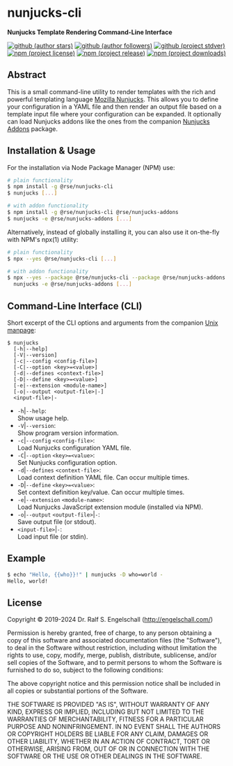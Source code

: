 
nunjucks-cli
============

**Nunjucks Template Rendering Command-Line Interface**

[![github (author stars)](https://img.shields.io/github/stars/rse?logo=github&label=author%20stars&color=%233377aa)](https://github.com/rse)
[![github (author followers)](https://img.shields.io/github/followers/rse?label=author%20followers&logo=github&color=%234477aa)](https://github.com/rse)
[![github (project stdver)](https://img.shields.io/github/package-json/stdver/rse/nunjucks-cli?logo=github&label=project%20stdver&color=%234477aa&cacheSeconds=900)](https://github.com/rse/nunjucks-cli)
<br/>
[![npm (project license)](https://img.shields.io/npm/l/%40rse%2Fnunjucks-cli?logo=npm&label=npm%20license&color=%23cc3333)](https://npmjs.com/@rse/nunjucks-cli)
[![npm (project release)](https://img.shields.io/npm/v/%40rse/nunjucks-cli?logo=npm&label=npm%20release&color=%23cc3333)](https://npmjs.com/@rse/nunjucks-cli)
[![npm (project downloads)](https://img.shields.io/npm/dm/%40rse/nunjucks-cli?logo=npm&label=npm%20downloads&color=%23cc3333)](https://npmjs.com/@rse/nunjucks-cli)

Abstract
--------

This is a small command-line utility to render templates with the rich
and powerful templating language [Mozilla Nunjucks](https://mozilla.github.io/nunjucks/).
This allows you to define your configuration in a YAML file and then render
an output file based on a template input file where your configuration can be expanded.
It optionally can load Nunjucks addons like the ones from the companion
[Nunjucks Addons](https://github.com/rse/nunjucks-addons) package.

Installation & Usage
--------------------

For the installation via Node Package Manager (NPM) use:

```sh
# plain functionality
$ npm install -g @rse/nunjucks-cli
$ nunjucks [...]

# with addon functionality
$ npm install -g @rse/nunjucks-cli @rse/nunjucks-addons
$ nunjucks -e @rse/nunjucks-addons [...]
```

Alternatively, instead of globally installing it, you can also use it on-the-fly with NPM's npx(1) utility:

```sh
# plain functionality
$ npx --yes @rse/nunjucks-cli [...]

# with addon functionality
$ npx --yes --package @rse/nunjucks-cli --package @rse/nunjucks-addons -- \
  nunjucks -e @rse/nunjucks-addons [...]
```

Command-Line Interface (CLI)
----------------------------

Short excerpt of the CLI options and arguments from the companion [Unix manpage](nunjucks.md):

```
$ nunjucks
  [-h|--help]
  [-V|--version]
  [-c|--config <config-file>]
  [-C|--option <key>=<value>]
  [-d|--defines <context-file>]
  [-D|--define <key>=<value>]
  [-e|--extension <module-name>]
  [-o|--output <output-file>|-]
  <input-file>|-
```

- `-h`|`--help`:<br/>
  Show usage help.
- `-V`|`--version`:<br/>
  Show program version information.
- `-c`|`--config` `<config-file>`:<br/>
  Load Nunjucks configuration YAML file.
- `-C`|`--option` `<key>=<value>`:<br/>
  Set Nunjucks configuration option.
- `-d`|`--defines` `<context-file>`:<br/>
  Load context definition YAML file.
  Can occur multiple times.
- `-D`|`--define` `<key>=<value>`:<br/>
  Set context definition key/value.
  Can occur multiple times.
- `-e`|`--extension` `<module-name>`:<br/>
  Load Nunjucks JavaScript extension module (installed via NPM).
- `-o`|`--output` `<output-file>`|`-`:<br/>
  Save output file (or stdout).
- `<input-file>`|`-`:<br/>
  Load input file (or stdin).

Example
-------

```sh
$ echo "Hello, {{who}}!" | nunjucks -D who=world -
Hello, world!
```

License
-------

Copyright &copy; 2019-2024 Dr. Ralf S. Engelschall (http://engelschall.com/)

Permission is hereby granted, free of charge, to any person obtaining
a copy of this software and associated documentation files (the
"Software"), to deal in the Software without restriction, including
without limitation the rights to use, copy, modify, merge, publish,
distribute, sublicense, and/or sell copies of the Software, and to
permit persons to whom the Software is furnished to do so, subject to
the following conditions:

The above copyright notice and this permission notice shall be included
in all copies or substantial portions of the Software.

THE SOFTWARE IS PROVIDED "AS IS", WITHOUT WARRANTY OF ANY KIND,
EXPRESS OR IMPLIED, INCLUDING BUT NOT LIMITED TO THE WARRANTIES OF
MERCHANTABILITY, FITNESS FOR A PARTICULAR PURPOSE AND NONINFRINGEMENT.
IN NO EVENT SHALL THE AUTHORS OR COPYRIGHT HOLDERS BE LIABLE FOR ANY
CLAIM, DAMAGES OR OTHER LIABILITY, WHETHER IN AN ACTION OF CONTRACT,
TORT OR OTHERWISE, ARISING FROM, OUT OF OR IN CONNECTION WITH THE
SOFTWARE OR THE USE OR OTHER DEALINGS IN THE SOFTWARE.

